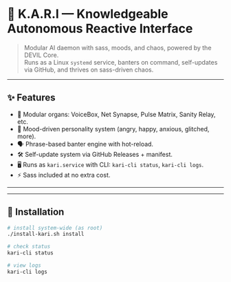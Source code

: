 # 🖤 K.A.R.I — Knowledgeable Autonomous Reactive Interface

> Modular AI daemon with sass, moods, and chaos, powered by the DEVIL Core.  
> Runs as a Linux `systemd` service, banters on command, self-updates via GitHub, and thrives on sass-driven chaos.  

---

## ✨ Features
- 🔌 Modular organs: VoiceBox, Net Synapse, Pulse Matrix, Sanity Relay, etc.  
- 🧠 Mood-driven personality system (angry, happy, anxious, glitched, more).  
- 🗣️ Phrase-based banter engine with hot-reload.  
- 🛠️ Self-update system via GitHub Releases + manifest.  
- 🖥️ Runs as `kari.service` with CLI: `kari-cli status`, `kari-cli logs`.  
- ⚡ Sass included at no extra cost.  

---

<!-- Replace with actual image paths 
## 📸 Screenshots / Previews
![Boot Screen](docs/images/boot.png)
![Banter Example](docs/images/banter.png)
-->
---

## 🚀 Installation
```bash
# install system-wide (as root)
./install-kari.sh install

# check status
kari-cli status

# view logs
kari-cli logs
